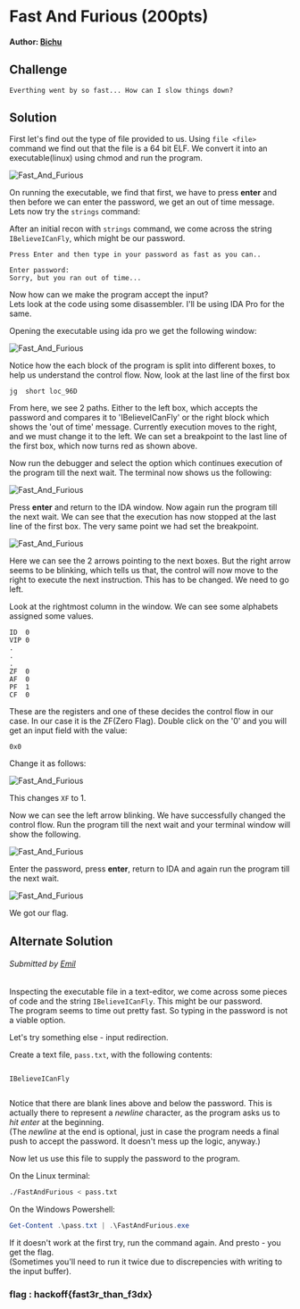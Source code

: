 # Fast And  Furious (200pts)
#### Author: [Bichu](https://github.com/ben-jnr)
## Challenge
`
Everthing went by so fast... How can I slow things down?
`

## Solution

First let's find out the type of file provided to us.
Using `file <file>` command we find out that the file is a 64 bit ELF.
We convert it into an executable(linux) using chmod and run the program.

![Fast_And_Furious](https://github.com/TheSkullCrushr/HackOff-CTF/raw/master/Fast_And_Furious/img/FastAndFurious1.png)

On running the executable, we find that first, we have to press **enter** and then before we can enter the password, we get an out of time message.
Lets now try the `strings` command:

After an initial recon with `strings` command, we come across the string `IBelieveICanFly`, which might be our password.

```
Press Enter and then type in your password as fast as you can..

Enter password:
Sorry, but you ran out of time...
```

Now how can we make the program accept the input?  
Lets look at the code using some disassembler. I'll be using IDA Pro for the same.

Opening the executable using ida pro we get the following window:

![Fast_And_Furious](https://github.com/TheSkullCrushr/HackOff-CTF/raw/master/Fast_And_Furious/img/FastAndFurious2.png)

Notice how the each block of the program is split into different boxes, to help us understand the control flow.
Now, look at the last line of the first box 

```
jg	short loc_96D
```

From here, we see 2 paths. Either to the left box, which accepts the password and compares it to 'IBelieveICanFly' or the right block which shows the 'out of time' message. Currently execution moves to the right, and we must change it to the left.
We can set a breakpoint to the last line of the first box, which now turns red as shown above.

Now run the debugger and select the option which continues execution of the program till the next wait. The terminal now shows us the following:  

![Fast_And_Furious](https://github.com/TheSkullCrushr/HackOff-CTF/raw/master/Fast_And_Furious/img/FastAndFurious3.png)

Press **enter** and return to the IDA window. Now again run the program till the next wait. We can see that the execution has now stopped at the last line of the first box. The very same point we had set the breakpoint.

![Fast_And_Furious](https://github.com/TheSkullCrushr/HackOff-CTF/raw/master/Fast_And_Furious/img/FastAndFurious4.png)

Here we can see the 2 arrows pointing to the next boxes. But the right arrow seems to be blinking, which tells us that, the control will now move to the right to execute the next instruction. This has to be changed. We need to go left.

Look at the rightmost column in the window. We can see some alphabets assigned some values. 

```
ID	0
VIP	0
.
.
.
ZF	0
AF	0
PF	1
CF	0
```

These are the registers and one of these decides the control flow in our case. In our case it is the ZF(Zero Flag). Double click on the '0' and you will get an input field with the value:

```
0x0
```

Change it as follows:

![Fast_And_Furious](https://github.com/TheSkullCrushr/HackOff-CTF/raw/master/Fast_And_Furious/img/FastAndFurious5.png)

This changes `XF` to 1.

Now we can see the left arrow blinking. We have successfully changed the control flow.
Run the program till the next wait and your terminal window will show the following.


![Fast_And_Furious](https://github.com/TheSkullCrushr/HackOff-CTF/raw/master/Fast_And_Furious/img/FastAndFurious6.png)


Enter the password, press **enter**, return to IDA and again run the program till the next wait.


![Fast_And_Furious](https://github.com/TheSkullCrushr/HackOff-CTF/raw/master/Fast_And_Furious/img/FastAndFurious7.png)

We got our flag.

## Alternate Solution
###### Submitted by [Emil](https://github.com/TheSkullCrushr)
Inspecting the executable file in a text-editor, we come across some pieces of code and the string `IBelieveICanFly`. This might be our password.  
The program seems to time out pretty fast. So typing in the password is not a viable option.

Let's try something else - input redirection.

Create a text file, `pass.txt`, with the following contents:
```
   
IBelieveICanFly  
   
```   
Notice that there are blank lines above and below the password. This is actually there to represent a *newline* character, as the program asks us to *hit enter* at the beginning.  
(The *newline* at the end is optional, just in case the program needs a final push to accept the password. It doesn't mess up the logic, anyway.)

Now let us use this file to supply the password to the program.

On the Linux terminal:
```bash
./FastAndFurious < pass.txt
```
On the Windows Powershell:
```powershell
Get-Content .\pass.txt | .\FastAndFurious.exe
```

If it doesn't work at the first try, run the command again. And presto - you get the flag.  
(Sometimes you'll need to run it twice due to discrepencies with writing to the input buffer).  
### flag : hackoff{fast3r_than_f3dx}
